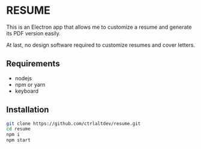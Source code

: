 # RESUME

This is an Electron app that allows me to customize a resume and generate its PDF version easily.

At last, no design software required to customize resumes and cover letters.

## Requirements

- nodejs
- npm or yarn
- keyboard

## Installation

```sh
git clone https://github.com/ctrlaltdev/resume.git
cd resume
npm i
npm start
```